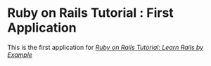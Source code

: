 # Ruby on Rails Tutorial : First Application

This is the first application for [*Ruby on Rails Tutorial: Learn Rails by Example*](http://railstutorial.org/)
